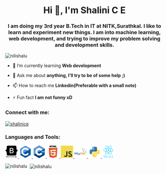 <h1 align="center">
  Hi 👋, I'm Shalini C E
</h1>

<h3 align="center">
  I am doing my 3rd year B.Tech in IT at NITK,Surathkal. I like to learn and experiment new things. I am into machine learning, web development, and trying to improve my problem solving and development skills.
</h3>

<p align="left"> 
  <img src="https://komarev.com/ghpvc/?username=nilishalu&label=Profile%20views&color=brightgreen&style=flat" alt="nilishalu" />
</p>

- 🌱 I’m currently learning **Web development**

- 💬 Ask me about **anything, I'll try to be of some help ;)**

- 📫 How to reach me **Linkedin(Preferable with a small note)**

- ⚡ Fun fact **I am not funny xD**

<h3 align="left">
  Connect with me:
</h3>

<p align="left">
<a href="https://linkedin.com/in/Shalini C E" target="blank">
  <img align="center" src="https://raw.githubusercontent.com/rahuldkjain/github-profile-readme-generator/master/src/images/icons/Social/linked-in-alt.svg" alt="shalinice" height="30" width="40" />
  </a>
</p>

<h3 align="left">Languages and Tools:</h3>
<p align="left"> 
  <a href="https://getbootstrap.com" target="_blank" rel="noreferrer"> 
    <img src="https://raw.githubusercontent.com/devicons/devicon/master/icons/bootstrap/bootstrap-plain-wordmark.svg" 
         alt="bootstrap" width="40" height="40"/>
  </a>
  <a href="https://www.cprogramming.com/" target="_blank" rel="noreferrer"> 
    <img src="https://raw.githubusercontent.com/devicons/devicon/master/icons/c/c-original.svg"
         alt="c" width="40" height="40"/>
  </a>
  <a href="https://www.w3schools.com/cpp/" target="_blank" rel="noreferrer">
    <img src="https://raw.githubusercontent.com/devicons/devicon/master/icons/cplusplus/cplusplus-original.svg" 
         alt="cplusplus" width="40" height="40"/> </a>
  <a href="https://www.w3.org/html/" target="_blank" rel="noreferrer">
    <img src="https://raw.githubusercontent.com/devicons/devicon/master/icons/html5/html5-original-wordmark.svg" 
         alt="html5" width="40" height="40"/>
  </a>
  <a href="https://developer.mozilla.org/en-US/docs/Web/JavaScript" target="_blank" rel="noreferrer"> 
    <img src="https://raw.githubusercontent.com/devicons/devicon/master/icons/javascript/javascript-original.svg" 
         alt="javascript" width="40" height="40"/> 
  </a> 
  <a href="https://www.mysql.com/" target="_blank" rel="noreferrer">
    <img src="https://raw.githubusercontent.com/devicons/devicon/master/icons/mysql/mysql-original-wordmark.svg" 
         alt="mysql" width="40" height="40"/> 
  </a>
  <a href="https://www.python.org" target="_blank" rel="noreferrer"> 
    <img src="https://raw.githubusercontent.com/devicons/devicon/master/icons/python/python-original.svg"
         alt="python" width="40" height="40"/>
  </a>
  <a href="https://reactjs.org/" target="_blank" rel="noreferrer">
    <img src="https://raw.githubusercontent.com/devicons/devicon/master/icons/react/react-original-wordmark.svg" 
         alt="react" width="40" height="40"/>
  </a>
</p>

<p>
  <img align="left" 
        src="https://github-readme-stats.vercel.app/api/top-langs?username=nilishalu&show_icons=true&locale=en&layout=compact" 
        alt="nilishalu" />
</p>

<p>&nbsp;
  <img align="center" 
       src="https://github-readme-stats.vercel.app/api?username=nilishalu&show_icons=true&locale=en"
       alt="nilishalu" />
</p>

